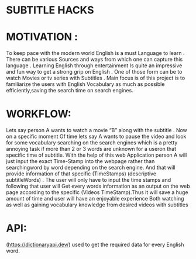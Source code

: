 SUBTITLE HACKS
==============

MOTIVATION : 
============
To keep pace with the modern world English is a must Language to learn . There can be various 
Sources and ways from which one can capture this language . Learning English through entertainment
Is quite an impressive and fun way to get a strong grip on English . One of those form can be to watch
Movies or tv series with Subtitles . Main focus is of this project is to familiarize the users with English 
Vocabulary as much as possible efficiently,saving the search time on search engines.

WORKFLOW:
=========
Lets say person A wants to watch a movie “B” along with the subtitle . Now on a specific moment
Of time lets say A wants to pause the video and look for some vocabulary searching on the search 
engines which is a pretty annoying task if more than 2 or 3 words are unknown for a useron that 
specific time of subtitle.
With the help of this web Application person A will just input the exact Time-Stamp into the webpage
rather than searchingword by word depending on the search engine.
And that will provide information of that specific (TimeStamps) (descriptive subtitleWords) . The user 
will only have to input the time stamps and following that user will
Get every words information as an output on the web page according to the specific (Videos 
TimeStamp).Thus it will save a huge amount of time and user will have an enjoyable experience
Both watching as well as gaining vocabulary knowledge from desired videos with subtitles

API:
===
(https://dictionaryapi.dev/) used to get the required data for every English word.  
